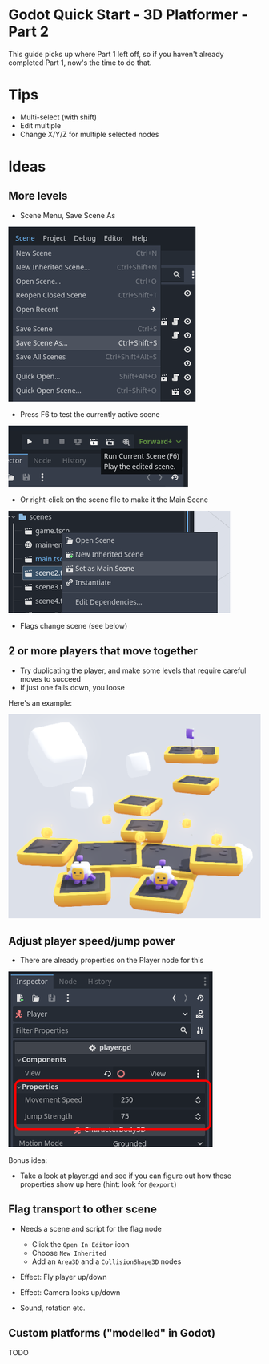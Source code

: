 # Godot Quick Start - 3D Platformer - Part 2

This guide picks up where Part 1 left off, so if you haven't already completed Part 1, now's the time to do that.

# Tips

* Multi-select (with shift)
* Edit multiple
* Change X/Y/Z for multiple selected nodes

# Ideas

## More levels

* Scene Menu, Save Scene As

![Save Scene As](../assets/save_scene_as.png)

* Press F6 to test the currently active scene

![Run Current Scene](../assets/run_current_scene.png)

* Or right-click on the scene file to make it the Main Scene

![Set as Main Scene](../assets/set_as_main_scene.png)

* Flags change scene (see below)

## 2 or more players that move together

* Try duplicating the player, and make some levels that require careful moves to succeed
* If just one falls down, you loose

Here's an example:

![Two Player Level Example](two_player_level_example.png)

## Adjust player speed/jump power

* There are already properties on the Player node for this

![Player Properties](player_properties.png)

Bonus idea:

* Take a look at player.gd and see if you can figure out how these properties show up here (hint: look for `@export`)

## Flag transport to other scene

* Needs a scene and script for the flag node

  * Click the `Open In Editor` icon
  * Choose `New Inherited`
  * Add an `Area3D` and a `CollisionShape3D` nodes

* Effect: Fly player up/down
* Effect: Camera looks up/down
* Sound, rotation etc.

## Custom platforms ("modelled" in Godot)

TODO
